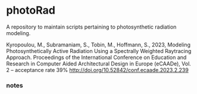 # photoRad
A repository to maintain scripts pertaining to photosynthetic radiation modeling.

Kyropoulou, M., Subramaniam, S., Tobin, M., Hoffmann, S., 2023, Modeling Photosynthetically Active Radiation Using a Spectrally Weighted Raytracing Approach. Proceedings of the International Conference on Education and Research in Computer Aided Architectural Design in Europe (eCAADe), Vol. 2 – acceptance rate 39% http://doi.org/10.52842/conf.ecaade.2023.2.239 

### notes